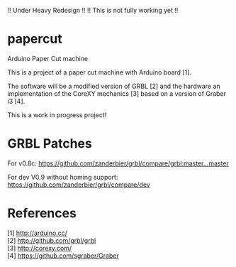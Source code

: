 !!     Under Heavy Redesign      !!
!! This is not fully working yet !!

papercut
========

Arduino Paper Cut machine

This is a project of a paper cut machine with Arduino board [1].

The software will be a modified version of GRBL [2] and the hardware an implementation of the CoreXY mechanics [3] based on a version of Graber i3 [4].

This is a work in progress project!

GRBL Patches
============

For v0.8c: https://github.com/zanderbier/grbl/compare/grbl:master...master

For dev V0.9 without homing support: https://github.com/zanderbier/grbl/compare/dev

References 
==========
[1] http://arduino.cc/  
[2] http://github.com/grbl/grbl  
[3] http://corexy.com/  
[4] https://github.com/sgraber/Graber  

